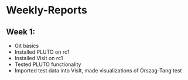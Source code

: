 # Weekly-Reports


## Week 1:
* Git basics
* Installed PLUTO on rc1
* Installed VisIt on rc1
* Tested PLUTO functionality 
* Imported test data into VisIt, made visualizations of Orszag-Tang test
